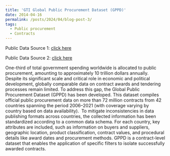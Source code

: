 ```yaml
---
title: 'GTI Global Public Procurement Dataset (GPPD)'
date: 2014-04-16
permalink: /posts/2024/04/blog-post-3/
tags:
  - Public procurement
  - Contracts
---
```


Public Data Source 1: [click here](https://data-mendeley-com.libproxy1.nus.edu.sg/datasets/fwzpywbhgw/3)

Public Data Source 2: [click here](https://data-mendeley-com.libproxy1.nus.edu.sg/datasets/w9mzf4vswh/3)

One-third of total government spending worldwide is allocated to public procurement, amounting to approximately 10 trillion dollars annually. Despite its significant scale and critical role in economic and political development, globally comparable data on contract awards and tendering processes remain limited. To address this gap, the Global Public Procurement Dataset (GPPD) has been developed. This dataset compiles official public procurement data on more than 72 million contracts from 42 countries spanning the period 2006–2021 (with coverage varying by country based on data availability).
﻿
To mitigate inconsistencies in data publishing formats across countries, the collected information has been standardized according to a common data schema. For each country, key attributes are included, such as information on buyers and suppliers, geographic location, product classification, contract values, and procedural details like award dates and procurement methods. GPPD is a contract-level dataset that enables the application of specific filters to isolate successfully awarded contracts.
